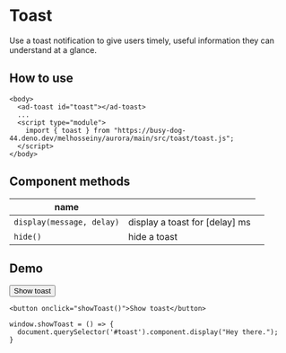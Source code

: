# Toast

Use a toast notification to give users timely, useful information they can understand at a glance.

## How to use

    <body>
      <ad-toast id="toast"></ad-toast>
      ...
      <script type="module">
        import { toast } from "https://busy-dog-44.deno.dev/melhosseiny/aurora/main/src/toast/toast.js";
      </script>
    </body>

## Component methods

<table>
  <thead>
    <th>name</th>
    <th></th>
  </thead>
  <tbody>
    <tr>
      <td><code>display(message, delay)</code></td>
      <td>display a toast for [delay] ms<td>
    </tr>
    <tr>
      <td><code>hide()</code></td>
      <td>hide a toast<td>
    </tr>
  <tbody>
</table>

## Demo

<button onclick="showToast()">Show toast</button>

    <button onclick="showToast()">Show toast</button>

    window.showToast = () => {
      document.querySelector('#toast').component.display("Hey there.");
    }
